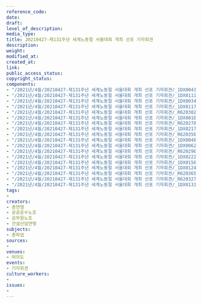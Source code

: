 ```yaml
---
reference_code: 
date: 
draft: 
level_of_description: 
media_type: 
title: 20210427-제131주년 세계노동절 서울대회 개최 선포 기자회견
description: 
weight: 
modified_at: 
created_at: 
link: 
public_access_status: 
copyright_status: 
components:
- "/2021년/4월/20210427-제131주년 세계노동절 서울대회 개최 선포 기자회견/_1DX0043.jpg"
- "/2021년/4월/20210427-제131주년 세계노동절 서울대회 개최 선포 기자회견/_1DX0111.jpg"
- "/2021년/4월/20210427-제131주년 세계노동절 서울대회 개최 선포 기자회견/_1DX0034.jpg"
- "/2021년/4월/20210427-제131주년 세계노동절 서울대회 개최 선포 기자회견/_1DX0117.jpg"
- "/2021년/4월/20210427-제131주년 세계노동절 서울대회 개최 선포 기자회견/_R620302.jpg"
- "/2021년/4월/20210427-제131주년 세계노동절 서울대회 개최 선포 기자회견/_1DX0010.jpg"
- "/2021년/4월/20210427-제131주년 세계노동절 서울대회 개최 선포 기자회견/_R620278.jpg"
- "/2021년/4월/20210427-제131주년 세계노동절 서울대회 개최 선포 기자회견/_1DX0217.jpg"
- "/2021년/4월/20210427-제131주년 세계노동절 서울대회 개최 선포 기자회견/_R620350.jpg"
- "/2021년/4월/20210427-제131주년 세계노동절 서울대회 개최 선포 기자회견/_1DX0048.jpg"
- "/2021년/4월/20210427-제131주년 세계노동절 서울대회 개최 선포 기자회견/_1DX0062.jpg"
- "/2021년/4월/20210427-제131주년 세계노동절 서울대회 개최 선포 기자회견/_R620290.jpg"
- "/2021년/4월/20210427-제131주년 세계노동절 서울대회 개최 선포 기자회견/_1DX0222.jpg"
- "/2021년/4월/20210427-제131주년 세계노동절 서울대회 개최 선포 기자회견/_1DX0150.jpg"
- "/2021년/4월/20210427-제131주년 세계노동절 서울대회 개최 선포 기자회견/_1DX0124.jpg"
- "/2021년/4월/20210427-제131주년 세계노동절 서울대회 개최 선포 기자회견/_R620365.jpg"
- "/2021년/4월/20210427-제131주년 세계노동절 서울대회 개최 선포 기자회견/_R620327.jpg"
- "/2021년/4월/20210427-제131주년 세계노동절 서울대회 개최 선포 기자회견/_1DX0131.jpg"
tags:
- 
creators:
- 총연맹
- 공공운수노조
- 공무원노조
- 건설산업연맹
subjects:
- 총파업
sources:
- 
venues:
- 여의도
events:
- 기자회견
culture_workers:
- 
issues:
- 
---
```

